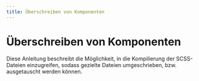 ```yaml
---
title: Überschreiben von Komponenten
---
```


# Überschreiben von Komponenten

Diese Anleitung beschreibt die Möglichkeit, in die Kompilierung der SCSS-Dateien einzugreifen, sodass gezielte Dateien
umgeschrieben, bzw. ausgetauscht werden können.

